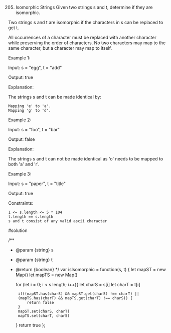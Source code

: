 205. Isomorphic Strings
Given two strings s and t, determine if they are isomorphic.

Two strings s and t are isomorphic if the characters in s can be replaced to get t.

All occurrences of a character must be replaced with another character while preserving the order of characters. No two characters may map to the same character, but a character may map to itself.

 

Example 1:

Input: s = "egg", t = "add"

Output: true

Explanation:

The strings s and t can be made identical by:

    Mapping 'e' to 'a'.
    Mapping 'g' to 'd'.

Example 2:

Input: s = "foo", t = "bar"

Output: false

Explanation:

The strings s and t can not be made identical as 'o' needs to be mapped to both 'a' and 'r'.

Example 3:

Input: s = "paper", t = "title"

Output: true

 

Constraints:

    1 <= s.length <= 5 * 104
    t.length == s.length
    s and t consist of any valid ascii character

    
  #solution

  /**
 * @param {string} s
 * @param {string} t
 * @return {boolean}
 */
var isIsomorphic = function(s, t) {
    let mapST = new Map()
    let mapTS = new Map()

    for (let i = 0; i < s.length; i++){
        let charS = s[i]
        let charT = t[i]

        if((mapST.has(charS) && mapST.get(charS) !== charT) || 
        (mapTS.has(charT) && mapTS.get(charT) !== charS)) {
            return false
        }
        mapST.set(charS, charT)
        mapTS.set(charT, charS)
    }
    return true
};
